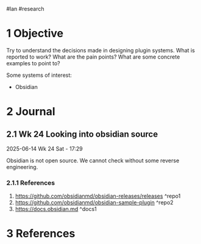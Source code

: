 \#lan #research

# 1 Objective

Try to understand the decisions made in designing plugin systems. What is reported to work? What are the pain points? What are some concrete examples to point to?

Some systems of interest:

* Obsidian

# 2 Journal

## 2.1 Wk 24 Looking into obsidian source

2025-06-14 Wk 24 Sat - 17:29

Obsidian is not open source. We cannot check without some reverse engineering.

### 2.1.1 References

1. https://github.com/obsidianmd/obsidian-releases/releases <a name="repo1" />^repo1
1. https://github.com/obsidianmd/obsidian-sample-plugin <a name="repo2" />^repo2
1. https://docs.obsidian.md <a name="docs1" />^docs1

# 3 References
